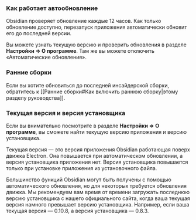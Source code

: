 ### Как работает автообновление

Obsidian проверяет обновление каждые 12 часов. Как только обновление доступно, перезапуск приложения автоматически обновит его до последней версии.

Вы можете узнать текущую версию и проверить обновления в разделе **Настройки => О программе**. Там же вы можете отключить «Автоматические обновления».

### Ранние сборки

Если вы хотите обновиться до последней инсайдерской сборки, обратитесь к [[Ранние сборки#Как включить раннюю сборку|этому разделу руководства]].

### Текущая версия и версия установщика

Если вы внимательно посмотрите в разделе **Настройки => О программе**, вы сможете найти текущую версию приложения и версию установщика.

Текущая версия — это версия приложения Obsidian работающая поверх движка Electron. Она повышается при автоматическом обновлении, а версия установщика приложения нет. Версия установщика повышается только при установке приложения из установочного файла.

Большинство функций Obsidian могут быть получены с помощью автоматического обновления, но для некоторых требуется обновления движка. Мы рекомендуем вам время от времени загружать последнюю версию установщика с нашего официального сайта, когда ваша текущая версия намного превышает версию установщика. Например, если ваша текущая версия — 0.10.8, а версия установщика — 0.8.3.